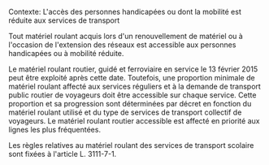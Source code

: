 Contexte: L'accès des personnes handicapées ou dont la mobilité est réduite aux services de transport

Tout matériel roulant acquis lors d'un renouvellement de matériel ou à l'occasion de l'extension des réseaux est accessible aux personnes handicapées ou à mobilité réduite.

Le matériel roulant routier, guidé et ferroviaire en service le 13 février 2015 peut être exploité après cette date. Toutefois, une proportion minimale de matériel roulant affecté aux services réguliers et à la demande de transport public routier de voyageurs doit être accessible sur chaque service. Cette proportion et sa progression sont déterminées par décret en fonction du matériel roulant utilisé et du type de services de transport collectif de voyageurs. Le matériel roulant routier accessible est affecté en priorité aux lignes les plus fréquentées.

Les règles relatives au matériel roulant des services de transport scolaire sont fixées à l'article L. 3111-7-1.